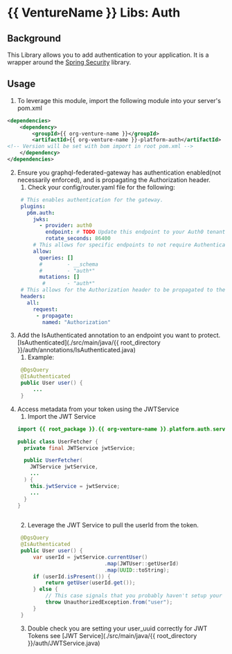 # {{ VentureName }} Libs: Auth

## Background
This Library allows you to add authentication to your application. 
It is a wrapper around the [Spring Security](https://spring.io/projects/spring-security) library.

## Usage
1. To leverage this module, import the following module into your server's pom.xml

```xml
<dependencies>
    <dependency>
        <groupId>{{ org-venture-name }}</groupId>
        <artifactId>{{ org-venture-name }}-platform-auth</artifactId>
<!-- Version will be set with bom import in root pom.xml -->
    </dependency>
</dependencies>
```
2. Ensure you graphql-federated-gateway has authentication enabled(not necessarily enforced), and is propagating the Authorization header.
   1. Check your config/router.yaml file for the following:
   ```yaml
    # This enables authentication for the gateway.    
    plugins:
      p6m.auth:
        jwks:
          - provider: auth0
            endpoint: # TODO Update this endpoint to your Auth0 tenant
            rotate_seconds: 86400
        # This allows for specific endpoints to not require Authentication
        allow:
          queries: []
          #        - __schema
          #        - "auth*"
          mutations: []
           #       - "auth*"
    # This allows for the Authorization header to be propagated to the downstream services.
    headers:
      all:
        request:
         - propagate:
           named: "Authorization"
   ```
3. Add the IsAuthenticated annotation to an endpoint you want to protect. [IsAuthenticated](./src/main/java/{{ root_directory }}/auth/annotations/IsAuthenticated.java)
   1. Example:
   ```java
    @DgsQuery
    @IsAuthenticated
    public User user() {
        ...
    }
   ```
4. Access metadata from your token using the JWTService
   1. Import the JWT Service
    ```java
    import {{ root_package }}.{{ org-venture-name }}.platform.auth.service.JWTService;
    
    public class UserFetcher {
      private final JWTService jwtService;
   
      public UserFetcher(
        JWTService jwtService, 
        ...
      ) {
        this.jwtService = jwtService;
        ...
      }
    }
      
    ```
   2. Leverage the JWT Service to pull the userId from the token.
   ```java
    @DgsQuery
    @IsAuthenticated
    public User user() {
        var userId = jwtService.currentUser()
                               .map(JWTUser::getUserId)
                               .map(UUID::toString);
        if (userId.isPresent()) {
            return getUser(userId.get());
        } else {
            // This case signals that you probably haven't setup your token/user creation correctly.             
            throw UnauthorizedException.from("user");
        }
    }
   ```
   3. Double check you are setting your user_uuid correctly for JWT Tokens see [JWT Service](./src/main/java/{{ root_directory }}/auth/JWTService.java)
